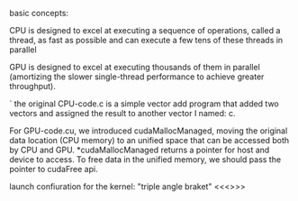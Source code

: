 basic concepts:

CPU is designed to excel at executing a sequence of operations, called a thread, as fast as possible and can execute a few tens of these threads in parallel

GPU is designed to excel at executing thousands of them in parallel (amortizing the slower single-thread performance to achieve greater throughput).



`
the original CPU-code.c is a simple vector add program that added two vectors and assigned the result to another vector I named: c.

For GPU-code.cu, we introduced cudaMallocManaged, moving the original data location (CPU memory) to an unified space that can be accessed both by CPU and GPU.
*cudaMallocManaged returns a pointer for host and device to access. To free data in the unified memory, we should pass the pointer to cudaFree api.

launch confiuration for the kernel:
"triple angle braket" <<<>>>

